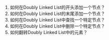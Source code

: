 

1. 如何在Doubly Linked List的开头添加一个节点？
2. 如何在Doubly Linked List的末尾添加一个节点？
3. 如何在Doubly Linked List中查找一个特定节点？
4. 如何在Doubly Linked List中删除一个特定节点？
5. 如何翻转Doubly Linked List中的元素？